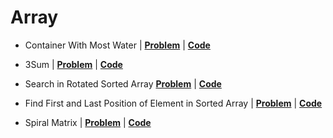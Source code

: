 # Array

* Container With Most Water | [**Problem**](https://leetcode.com/problems/container-with-most-water) | [**Code**](https://github.com/Ankesh11/LeetCode/blob/main/Array/container_with_most_water.cpp)

* 3Sum | [**Problem**](https://leetcode.com/problems/3sum) | [**Code**](https://github.com/Ankesh11/LeetCode/blob/main/Array/3sum.cpp)

* Search in Rotated Sorted Array [**Problem**](https://leetcode.com/problems/search-in-rotated-sorted-array) | [**Code**](https://github.com/Ankesh11/LeetCode/blob/main/Array/search_in_rotated_sorted_array.cpp)

* Find First and Last Position of Element in Sorted Array | [**Problem**](https://leetcode.com/problems/find-first-and-last-position-of-element-in-sorted-array) | [**Code**](https://github.com/Ankesh11/LeetCode/blob/main/Array/find_first_and_last_position_of_element_in_sorted_array.cpp)

* Spiral Matrix | [**Problem**](https://leetcode.com/problems/spiral-matrix) | [**Code**](https://github.com/Ankesh11/LeetCode/blob/main/Array/spiral_matrix.cpp)